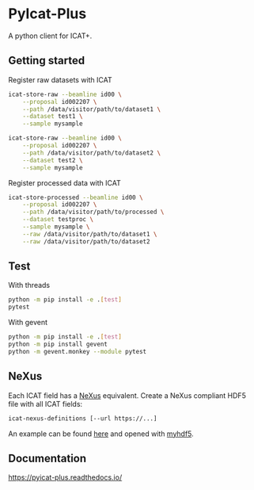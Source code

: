 # PyIcat-Plus

A python client for ICAT+.

## Getting started

Register raw datasets with ICAT

```bash
icat-store-raw --beamline id00 \
    --proposal id002207 \
    --path /data/visitor/path/to/dataset1 \
    --dataset test1 \
    --sample mysample

icat-store-raw --beamline id00 \
    --proposal id002207 \
    --path /data/visitor/path/to/dataset2 \
    --dataset test2 \
    --sample mysample
```

Register processed data with ICAT

```bash
icat-store-processed --beamline id00 \
    --proposal id002207 \
    --path /data/visitor/path/to/processed \
    --dataset testproc \
    --sample mysample \
    --raw /data/visitor/path/to/dataset1 \
    --raw /data/visitor/path/to/dataset2
```

## Test

With threads

```bash
python -m pip install -e .[test]
pytest
```

With gevent

```bash
python -m pip install -e .[test]
python -m pip install gevent
python -m gevent.monkey --module pytest
```

## NeXus

Each ICAT field has a [NeXus](http://www.nexusformat.org/) equivalent. Create a NeXus compliant
HDF5 file with all ICAT fields:

```bash
icat-nexus-definitions [--url https://...]
```

An example can be found [here](https://gitlab.esrf.fr/icat/pyicat-plus/-/jobs/artifacts/main/download?job=build_hdf5)
and opened with [myhdf5](https://myhdf5.hdfgroup.org/).

## Documentation

https://pyicat-plus.readthedocs.io/

